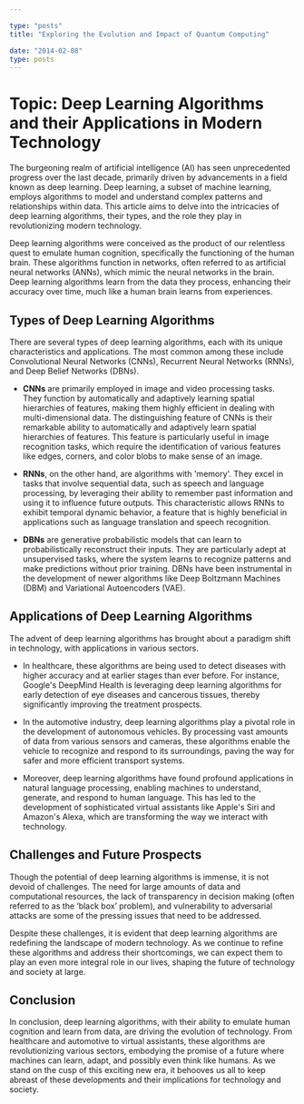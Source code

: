 ```yaml
---

type: "posts"
title: "Exploring the Evolution and Impact of Quantum Computing"

date: "2014-02-08"
type: posts
---
```



# Topic: Deep Learning Algorithms and their Applications in Modern Technology

The burgeoning realm of artificial intelligence (AI) has seen unprecedented progress over the last decade, primarily driven by advancements in a field known as deep learning. Deep learning, a subset of machine learning, employs algorithms to model and understand complex patterns and relationships within data. This article aims to delve into the intricacies of deep learning algorithms, their types, and the role they play in revolutionizing modern technology.

Deep learning algorithms were conceived as the product of our relentless quest to emulate human cognition, specifically the functioning of the human brain. These algorithms function in networks, often referred to as artificial neural networks (ANNs), which mimic the neural networks in the brain. Deep learning algorithms learn from the data they process, enhancing their accuracy over time, much like a human brain learns from experiences.

## Types of Deep Learning Algorithms

There are several types of deep learning algorithms, each with its unique characteristics and applications. The most common among these include Convolutional Neural Networks (CNNs), Recurrent Neural Networks (RNNs), and Deep Belief Networks (DBNs).

-   **CNNs** are primarily employed in image and video processing tasks. They function by automatically and adaptively learning spatial hierarchies of features, making them highly efficient in dealing with multi-dimensional data. The distinguishing feature of CNNs is their remarkable ability to automatically and adaptively learn spatial hierarchies of features. This feature is particularly useful in image recognition tasks, which require the identification of various features like edges, corners, and color blobs to make sense of an image.

-   **RNNs**, on the other hand, are algorithms with 'memory'. They excel in tasks that involve sequential data, such as speech and language processing, by leveraging their ability to remember past information and using it to influence future outputs. This characteristic allows RNNs to exhibit temporal dynamic behavior, a feature that is highly beneficial in applications such as language translation and speech recognition.

-   **DBNs** are generative probabilistic models that can learn to probabilistically reconstruct their inputs. They are particularly adept at unsupervised tasks, where the system learns to recognize patterns and make predictions without prior training. DBNs have been instrumental in the development of newer algorithms like Deep Boltzmann Machines (DBM) and Variational Autoencoders (VAE).

## Applications of Deep Learning Algorithms

The advent of deep learning algorithms has brought about a paradigm shift in technology, with applications in various sectors.

-   In healthcare, these algorithms are being used to detect diseases with higher accuracy and at earlier stages than ever before. For instance, Google's DeepMind Health is leveraging deep learning algorithms for early detection of eye diseases and cancerous tissues, thereby significantly improving the treatment prospects.

-   In the automotive industry, deep learning algorithms play a pivotal role in the development of autonomous vehicles. By processing vast amounts of data from various sensors and cameras, these algorithms enable the vehicle to recognize and respond to its surroundings, paving the way for safer and more efficient transport systems.

-   Moreover, deep learning algorithms have found profound applications in natural language processing, enabling machines to understand, generate, and respond to human language. This has led to the development of sophisticated virtual assistants like Apple's Siri and Amazon's Alexa, which are transforming the way we interact with technology.

## Challenges and Future Prospects

Though the potential of deep learning algorithms is immense, it is not devoid of challenges. The need for large amounts of data and computational resources, the lack of transparency in decision making (often referred to as the ‘black box’ problem), and vulnerability to adversarial attacks are some of the pressing issues that need to be addressed.

Despite these challenges, it is evident that deep learning algorithms are redefining the landscape of modern technology. As we continue to refine these algorithms and address their shortcomings, we can expect them to play an even more integral role in our lives, shaping the future of technology and society at large.

## Conclusion

In conclusion, deep learning algorithms, with their ability to emulate human cognition and learn from data, are driving the evolution of technology. From healthcare and automotive to virtual assistants, these algorithms are revolutionizing various sectors, embodying the promise of a future where machines can learn, adapt, and possibly even think like humans. As we stand on the cusp of this exciting new era, it behooves us all to keep abreast of these developments and their implications for technology and society.

